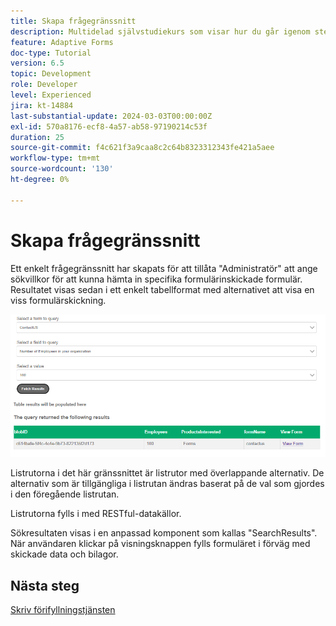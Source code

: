 ```yaml
---
title: Skapa frågegränssnitt
description: Multidelad självstudiekurs som visar hur du går igenom stegen för att fråga efter formuläröverföringar som lagras i Azure Portal
feature: Adaptive Forms
doc-type: Tutorial
version: 6.5
topic: Development
role: Developer
level: Experienced
jira: kt-14884
last-substantial-update: 2024-03-03T00:00:00Z
exl-id: 570a8176-ecf8-4a57-ab58-97190214c53f
duration: 25
source-git-commit: f4c621f3a9caa8c2c64b8323312343fe421a5aee
workflow-type: tm+mt
source-wordcount: '130'
ht-degree: 0%

---
```


# Skapa frågegränssnitt

Ett enkelt frågegränssnitt har skapats för att tillåta &quot;Administratör&quot; att ange sökvillkor för att kunna hämta in specifika formulärinskickade formulär. Resultatet visas sedan i ett enkelt tabellformat med alternativet att visa en viss formulärskickning.

![query-sending](assets/query-submissions.png)

Listrutorna i det här gränssnittet är listrutor med överlappande alternativ. De alternativ som är tillgängliga i listrutan ändras baserat på de val som gjordes i den föregående listrutan.

Listrutorna fylls i med RESTful-datakällor.

Sökresultaten visas i en anpassad komponent som kallas &quot;SearchResults&quot;. När användaren klickar på visningsknappen fylls formuläret i förväg med skickade data och bilagor.

## Nästa steg

[Skriv förifyllningstjänsten](./part4.md)
